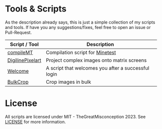 

# Tools & Scripts
As the description already says, this is just a simple collection of my scripts and tools.
If have you any suggestions/fixes, feel free to open an issue or Pull-Request.

| Script / Tool | Description |
|--|--|
| [compileMT](https://github.com/TheGreatMisconception/tools/blob/master/Minetest/compileMT.sh) | Compilation script for [Minetest](https://minetest.net) |
|[DigilinePixelart](https://github.com/TheGreatMisconception/tools/blob/master/Minetest/DigilinePixelart.py)| Project complex images onto matrix screens
|[Welcome](https://github.com/TheGreatMisconception/tools/blob/master/Linux/welcome.sh)| A script that welcomes you after a successful login|
|[BulkCrop](https://github.com/TheGreatMisconception/tools/blob/master/MISC/bulk_crop.py)| Crop images in bulk |



# License

All scripts are licensed under MIT - TheGreatMisconception 2023.
See [LICENSE](https://github.com/TheGreatMisconception/tools/blob/master/LICENSE) for more information.

